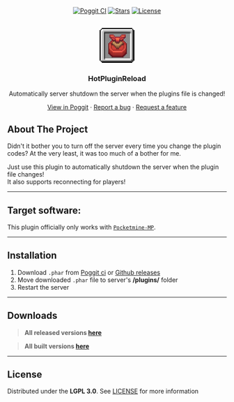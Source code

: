 <!-- PROJECT BADGES -->
<div align="center">

[![Poggit CI][poggit-ci-badge]][poggit-ci-url]
[![Stars][stars-badge]][stars-url]
[![License][license-badge]][license-url]

</div>


<!-- PROJECT LOGO -->
<br />
<div align="center">
  <img src="https://raw.githubusercontent.com/presentkim-pm/HotPluginReload/main/assets/icon.png" alt="Logo" width="80" height="80">
  <h3>HotPluginReload</h3>
  <p align="center">
    Automatically server shutdown the server when the plugins file is changed!

[View in Poggit][poggit-ci-url] · [Report a bug][issues-url] · [Request a feature][issues-url]

  </p>
</div>


<!-- ABOUT THE PROJECT -->
## About The Project

Didn't it bother you to turn off the server every time you change the plugin codes?
At the very least, it was too much of a bother for me. 

Just use this plugin to automatically shutdown the server when the plugin file changes!  
It also supports reconnecting for players! 

-----

## Target software:
This plugin officially only works with [`Pocketmine-MP`](https://github.com/pmmp/PocketMine-MP/).

-----

## Installation
1) Download `.phar` from [Poggit ci][poggit-ci-url] or [Github releases][releases-url]
2) Move downloaded `.phar` file to server's **/plugins/** folder
3) Restart the server

-----

## Downloads
> **All released versions [here][poggit-release-url]**

> **All built versions [here][poggit-ci-url]**

-----

## License
Distributed under the **LGPL 3.0**. See [LICENSE][license-url] for more information


[poggit-ci-badge]: https://poggit.pmmp.io/ci.shield/presentkim-pm/HotPluginReload/HotPluginReload?style=for-the-badge
[poggit-version-badge]: https://poggit.pmmp.io/shield.api/HotPluginReload?style=for-the-badge
[poggit-downloads-badge]: https://poggit.pmmp.io/shield.dl.total/HotPluginReload?style=for-the-badge
[stars-badge]: https://img.shields.io/github/stars/presentkim-pm/HotPluginReload.svg?style=for-the-badge
[license-badge]: https://img.shields.io/github/license/presentkim-pm/HotPluginReload.svg?style=for-the-badge

[poggit-ci-url]: https://poggit.pmmp.io/ci/presentkim-pm/HotPluginReload/HotPluginReload
[poggit-release-url]: https://poggit.pmmp.io/p/HotPluginReload
[stars-url]: https://github.com/presentkim-pm/HotPluginReload/stargazers
[releases-url]: https://github.com/presentkim-pm/HotPluginReload/releases
[issues-url]: https://github.com/presentkim-pm/HotPluginReload/issues
[license-url]: https://github.com/presentkim-pm/HotPluginReload/blob/main/LICENSE

[project-icon]: https://raw.githubusercontent.com/presentkim-pm/HotPluginReload/main/assets/icon.png
